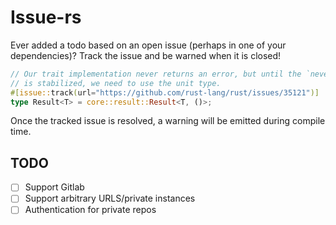 # Issue-rs

Ever added a todo based on an open issue (perhaps in one of your dependencies)? Track the issue and be warned when it is
closed!


```rust
// Our trait implementation never returns an error, but until the `nevertype`
// is stabilized, we need to use the unit type.
#[issue::track(url="https://github.com/rust-lang/rust/issues/35121")]
type Result<T> = core::result::Result<T, ()>;
```

Once the tracked issue is resolved, a warning will be emitted during compile time. 


## TODO

- [ ] Support Gitlab
- [ ] Support arbitrary URLS/private instances
- [ ] Authentication for private repos
